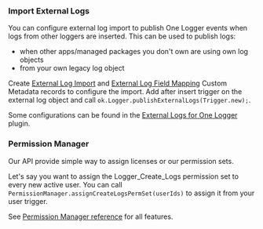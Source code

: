 ### Import External Logs

You can configure external log import to publish One Logger events when logs
from other loggers are inserted. This can be used to publish logs:

-   when other apps/managed packages you don't own are using own log objects
-   from your own legacy log object

Create
[External Log Import](https://kratapps.com/one-logger/latest/reference/ok__External_Log_Import__mdt)
and
[External Log Field Mapping](https://kratapps.com/one-logger/latest/reference/ok__External_Log_Field_Mapping__mdt)
Custom Metadata records to configure the import. Add after insert trigger on the
external log object and call `ok.Logger.publishExternalLogs(Trigger.new);`.

Some configurations can be found in the
[External Logs for One Logger](https://kratapps.com/one-logger/plugins/external-logs-for-one-logger/)
plugin.

### Permission Manager

Our API provide simple way to assign licenses or our permission sets.

Let's say you want to assign the Logger_Create_Logs permission set to every new
active user. You can call `PermissionManager.assignCreateLogsPermSet(userIds)`
to assign it from your user trigger.

See
[Permission Manager reference](https://kratapps.com/one-logger/latest/reference/PermissionManager.cls)
for all features.
